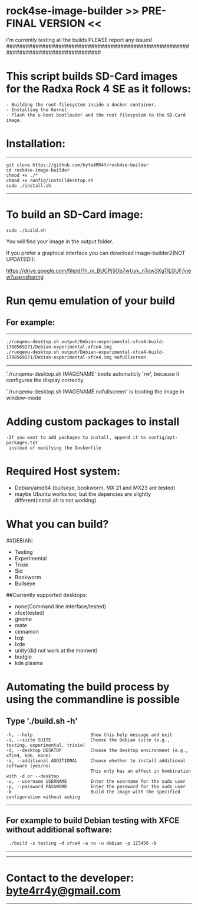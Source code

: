 # rock4se-image-builder >> PRE-FINAL VERSION <<

I'm currently testing all the builds PLEASE report any issues!
#####################################################################################
# This script builds SD-Card images for the Radxa Rock 4 SE as it follows:
    - Building the root-filesystem inside a docker container.
    - Installing the Kernel.
    - Flash the u-boot bootloader and the root filesystem to the SD-Card image.

# Installation:
----------------------
    git clone https://github.com/byte4RR4Y/rock4se-builder
    cd rock4se-image-builder
    chmod +x ./*
    chmod +x config/installdesktop.sh
    sudo ./install.sh
----------------------

# To build an SD-Card image:
    sudo ./build.sh

You will find your image in the output folder.

If you prefer a graphical interface you can download Image-builder2(NOT UPDATED!):

https://drive.google.com/file/d/1h_ni_BUCPj5Ob7wUyk_nTow3XgTlLGUF/view?usp=sharing

# Run qemu emulation of your  build

## For example:
---------------------------------------------------
    ./runqemu-desktop.sh output/Debian-experimental-xfce4-build-1708569271/Debian-experimental-xfce4.img
    ./runqemu-desktop.sh output/Debian-experimental-xfce4-build-1708569271/Debian-experimental-xfce4.img nofullscreen
---------------------------------------------------
'./runqemu-desktop.sh IMAGENAME' boots automaticly 'rw', because it configures the display correctly.

'./runqemu-desktop.sh IMAGENAME nofullscreen' is booting the image in window-mode

# Adding custom packages to install
    -If you want to add packages to install, append it to config/apt-packages.txt
     instead of modifying the Dockerfile

# Required Host system:
  - Debian/amd64 (bullseye, bookworm, MX 21 and MX23 are tested)
  - maybe Ubuntu works too, but the depencies are slightly different(install.sh is not working)

# What you can build?
##DEBIAN:
  - Testing
  - Experimental
  - Trixie
  - Sid
  - Bookworm
  - Bullseye

##Currently supported desktops:
  - none(Command line interface/tested)
  - xfce(tested)
  - gnome
  - mate
  - cinnamon
  - lxqt
  - lxde
  - unity(did not work at the moment)
  - budgie
  - kde plasma

# Automating the build process by using the commandline is possible
Type './build.sh -h'
---------------------------------------------------
    -h, --help                      Show this help message and exit
    -s, --suite SUITE               Choose the Debian suite (e.g., testing, experimental, trixie)
    -d, --desktop DESKTOP           Choose the desktop environment (e.g., xfce4, kde, none)
    -a, --additional ADDITIONAL     Choose whether to install additional software (yes/no)
                                    This only has an effect in kombination with -d or --desktop
    -u, --username USERNAME         Enter the username for the sudo user
    -p, --password PASSWORD         Enter the password for the sudo user
    -b                              Build the image with the specified configuration without asking
---------------------------------------------------

For example to build Debian testing with XFCE without additional software:
---------------------------------------------------
     ./build -s testing -d xfce4 -a no -u debian -p 123456 -b
---------------------------------------------------


---------------------------------------------------
 # Contact to the developer: byte4rr4y@gmail.com #
---------------------------------------------------
